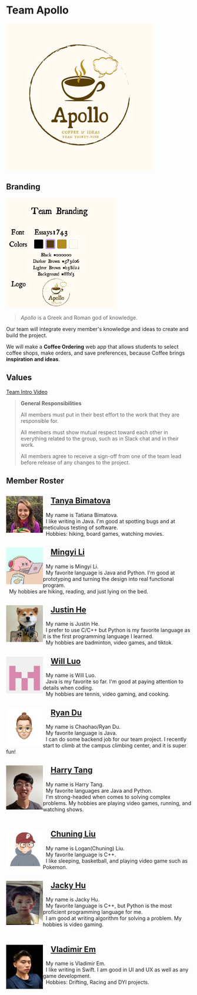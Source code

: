 # Team Apollo
<img src="branding/Team39-logo.png" width="400" height="400" />


## Branding
<img src="branding/materials.png" width="300" height="300" />

> *Apollo* is a Greek and Roman god of knowledge. 

Our team will integrate every member's knowledge and ideas to create and build the project. 

We will make a **Coffee Ordering** web app that allows students to select coffee shops, make orders, and save preferences, because Coffee brings **inspiration and ideas**.


## Values

[Team Intro Video](videos/teamintro.mp4)
> **General Responsibilities**
>
> All members must put in their best effort to the work that they are responsible for. 
> 
> All members must show mutual respect toward each other in everything related to the group, such as in Slack chat and in their work. 
> 
> All members agree to receive a sign-off from one of the team lead before release of any changes to the project.


## Member Roster

<div>
    <img style="float: left;" src="page/tanya.jpg" width="100" height="100" />
    <div padding-left="40">
        <h2>&emsp;<a href="https://github.com/tanya-bimatova">Tanya Bimatova</a></h2>
        <p>&nbsp; My name is Tatiana Bimatova. 
        <br/> &nbsp; I like writing in Java. I'm good at spotting bugs and at meticulous testing of software.
        <br/>&nbsp; Hobbies: hiking, board games, watching movies.</p>
    </div>
</div>

<div>
    <img style="float: left;" src="page/mingyi.JPG" width="100" height="100" />
    <div>
        <h2>&emsp;<a href="https://github.com/mingyi09">Mingyi Li</a></h2>
        <p>&nbsp; My name is Mingyi Li. 
        <br/> &nbsp; My favorite language is Java and Python. I'm good at prototyping and turning the design into real functional program. 
        <br/> &nbsp; My hobbies are hiking, reading, and just lying on the bed.</p>
    </div>
</div>

<div>
    <img style="float: left;" src="page/justin.jpg" width="100" height="100" />
    <div>
        <h2>&emsp;<a href="https://github.com/Hi9173">Justin He</a></h2>
        <p>&nbsp; My name is Justin He.
        <br/> &nbsp; I prefer to use C/C++ but Python is my favorite language as it is the first programming language I learned. 
        <br/> &nbsp; My hobbies are badminton, video games, and tiktok.</p>
    </div>
</div>

<div>
    <img style="float: left;" src="page/will.png" width="100" height="100" />
    <div>
        <h2>&emsp;<a href="https://github.com/alien-traveler">Will Luo</a></h2>
        <p>&nbsp; My name is Will Luo.
        <br/> &nbsp; Java is my favorite so far. I'm good at paying attention to details when coding.
        <br/> &nbsp; My hobbies are tennis, video gaming, and cooking.</p>
    </div>
</div>

<div>
    <img style="float: left;" src="page/ryan.png" width="100" height="100" />
    <div>
        <h2>&emsp;<a href="https://github.com/chaohaodu">Ryan Du</a></h2>
        <p>&nbsp; My name is Chaohao/Ryan Du.
        <br/> &nbsp; My favorite language is Java.
        <br/> &nbsp; I can do some backend job for our team project. I recently start to climb at the campus climbing center, and it is super fun! </p>
    </div>
</div>

<div>
    <img style="float: left;" src="page/harry.jpg" width="100" height="120" />
    <div>
        <h2>&emsp;<a href="https://github.com/harryt1002">Harry Tang</a></h2>
        <p>&nbsp; My name is Harry Tang.
        <br/> &nbsp; My favorite languages are Java and Python. 
        <br/> &nbsp; I'm strong-headed when comes to solving complex problems. My hobbies are playing video games, running, and watching shows.
        <br/> &nbsp; </p>
    </div>
</div>

<div>
    <img style="float: left;" src="page/chuning.jpg" width="100" height="100" />
    <div>
        <h2>&emsp;<a href="https://github.com/JavaPersuader">Chuning Liu</a></h2>
        <p>&nbsp; My name is Logan(Chuning) Liu.
        <br/> &nbsp; My favorite language is C++. 
        <br/> &nbsp; I like sleeping, basketball, and playing video game such as Pokemon.</p>
    </div>
</div>

<div>
    <img style="float: left;" src="page/Jacky.jpg" width="100" height="120" />
    <div>
        <h2>&emsp;<a href="https://github.com/J4cky1ove">Jacky Hu</a></h2>
        <p>&nbsp; My name is Jacky Hu.
        <br/> &nbsp; My favorite language is C++, but Python is the most proficient programming language for me.
        <br/> &nbsp; I am good at writing algorithm for solving a problem. My hobbies is video gaming. <br/> &nbsp; </p>
    </div>
</div>

<div>
    <img style="float: left;" src="page/vladimir.jpg" width="100" height="120" />
    <div>
        <h2>&emsp;<a href="https://github.com/Noctrn">Vladimir Em</a></h2>
        <p>&nbsp; My name is Vladimir Em. 
        <br/> &nbsp; I like writing in Swift. I am good in UI and UX as well as any game development.
        <br/> &nbsp; Hobbies: Drifting, Racing and DYI projects. </p>
    </div>
</div>